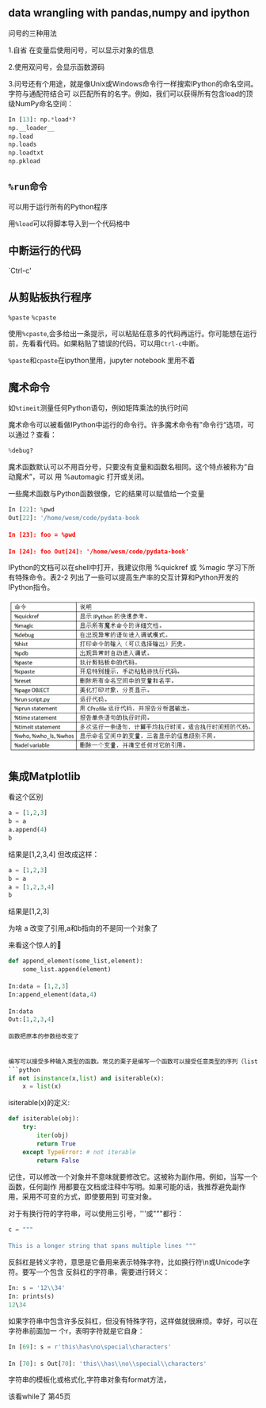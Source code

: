 ## data wrangling with pandas,numpy and ipython

问号的三种用法

1.自省
在变量后使用问号，可以显示对象的信息  

2.使用双问号，会显示函数源码

3.问号还有个用途，就是像Unix或Windows命令行一样搜索IPython的命名空间。字符与通配符结合可 以匹配所有的名字。例如，我们可以获得所有包含load的顶级NumPy命名空间：

```python
In [13]: np.*load*?
np.__loader__
np.load
np.loads
np.loadtxt
np.pkload
```


## `%run命令`

可以用于运行所有的Python程序

用`%load`可以将脚本导入到一个代码格中

## 中断运行的代码

`Ctrl-c'

## 从剪贴板执行程序

`%paste`
`%cpaste`

使用`%cpaste`,会多给出一条提示，可以粘贴任意多的代码再运行。你可能想在运行前，先看看代码。如果粘贴了错误的代码，可以用`Ctrl-c`中断。  

`%paste`和`cpaste`在ipython里用，jupyter notebook 里用不着  

## 魔术命令

如`%timeit`测量任何Python语句，例如矩阵乘法的执行时间

魔术命令可以被看做IPython中运行的命令行。许多魔术命令有”命令行“选项，可以通过？查看：
```python
%debug?
```

魔术函数默认可以不用百分号，只要没有变量和函数名相同。这个特点被称为“自动魔术”，可以 用 %automagic 打开或关闭。

一些魔术函数与Python函数很像，它的结果可以赋值给一个变量
```python
In [22]: %pwd 
Out[22]: '/home/wesm/code/pydata-book

In [23]: foo = %pwd

In [24]: foo Out[24]: '/home/wesm/code/pydata-book'
```


IPython的文档可以在shell中打开，我建议你用 %quickref 或 %magic 学习下所有特殊命令。表2-2 列出了一些可以提高生产率的交互计算和Python开发的IPython指令。

![image-20220321143230909](https://raw.githubusercontent.com/lunnche/picgo-image/main/image-20220321143230909.png)

## 集成Matplotlib

看这个区别

```python
a = [1,2,3]
b = a
a.append(4)
b
```

结果是[1,2,3,4]
但改成这样：
```python
a = [1,2,3]
b = a
a = [1,2,3,4]
b
```
结果是[1,2,3]

为啥 a 改变了引用,a和b指向的不是同一个对象了  


来看这个惊人的🌰

```python
def append_element(some_list,element):
    some_list.append(element)

In:data = [1,2,3]
In:append_element(data,4)

In:data
Out:[1,2,3,4]

函数把原本的参数给改变了


编写可以接受多种输入类型的函数。常见的栗子是编写一个函数可以接受任意类型的序列（list,tuple,ndarray)或是迭代器。你可以先检验对象是否是列表（或是NUmPy数组），如果不是的话，将其转变成列表：
```python
if not isinstance(x,list) and isiterable(x):
    x = list(x)
```

isiterable(x)的定义:
```python
def isiterable(obj):
    try:
        iter(obj)
        return True
    except TypeError: # not iterable
        return False
```


记住，可以修改一个对象并不意味就要修改它。这被称为副作用。例如，当写一个函数，任何副作 用都要在文档或注释中写明。如果可能的话，我推荐避免副作用，采用不可变的方式，即使要用到 可变对象。

对于有换行符的字符串，可以使用三引号，'''或"""都行：

```python
c = """

This is a longer string that spans multiple lines """
```

反斜杠是转义字符，意思是它备用来表示特殊字符，比如换行符\n或Unicode字符。要写一个包含 反斜杠的字符串，需要进行转义：
```python
In: s = '12\\34'
In: prints(s)
12\34
```


如果字符串中包含许多反斜杠，但没有特殊字符，这样做就很麻烦。幸好，可以在字符串前面加一 个r，表明字符就是它自身：
```python
In [69]: s = r'this\has\no\special\characters'

In [70]: s Out[70]: 'this\\has\\no\\special\\characters'
```

字符串的模板化或格式化,字符串对象有format方法，

该看while了 第45页
